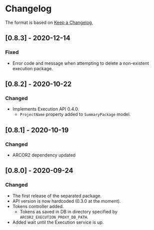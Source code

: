 # Changelog

The format is based on [Keep a Changelog](https://keepachangelog.com/en/1.0.0/),

## [0.8.3] - 2020-12-14

### Fixed
- Error code and message when attempting to delete a non-existent execution package. 

## [0.8.2] - 2020-10-22

### Changed
- Implements Execution API 0.4.0.
  - `ProjectName` property added to `SummaryPackage` model.

## [0.8.1] - 2020-10-19

### Changed
- ARCOR2 dependency updated

## [0.8.0] - 2020-09-24
### Changed
- The first release of the separated package.
- API version is now hardcoded (0.3.0 at the moment).
- Tokens controller added.
  - Tokens as saved in DB in directory specified by ```ARCOR2_EXECUTION_PROXY_DB_PATH```.
- Added wait until the Execution service is up.